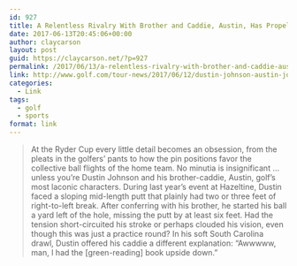 ```yaml
---
id: 927
title: A Relentless Rivalry With Brother and Caddie, Austin, Has Propelled DJ to the Top of the Game
date: 2017-06-13T20:45:06+00:00
author: claycarson
layout: post
guid: https://claycarson.net/?p=927
permalink: /2017/06/13/a-relentless-rivalry-with-brother-and-caddie-austin-has-propelled-dj-to-the-top-of-the-game/
link: http://www.golf.com/tour-news/2017/06/12/dustin-johnson-austin-johnson-rivalry-propelled-dj-best-golfer-in-world
categories:
  - Link
tags:
  - golf
  - sports
format: link
---
```

> At the Ryder Cup every little detail becomes an obsession, from the pleats in the golfers&#8217; pants to how the pin positions favor the collective ball flights of the home team. No minutia is insignificant &#8230; unless you&#8217;re Dustin Johnson and his brother-caddie, Austin, golf&#8217;s most laconic characters. During last year&#8217;s event at Hazeltine, Dustin faced a sloping mid-length putt that plainly had two or three feet of right-to-left break. After conferring with his brother, he started his ball a yard left of the hole, missing the putt by at least six feet. Had the tension short-circuited his stroke or perhaps clouded his vision, even though this was just a practice round? In his soft South Carolina drawl, Dustin offered his caddie a different explanation: &#8220;Awwwww, man, I had the [green-reading] book upside down.&#8221;